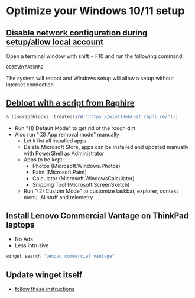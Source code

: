 # Optimize your Windows 10/11 setup

## [Disable network configuration during setup/allow local account](https://learn.microsoft.com/en-us/answers/questions/1179311/windows-11-setup-without-internet)
Open a terminal window with shift + F10 and run the following command:

```PowerShell
OOBE\BYPASSNRO
```

The system will reboot and Windows setup will allow a setup without internet connection

## [Debloat with a script from Raphire](https://github.com/Raphire/Win11Debloat)

```PowerShell
& ([scriptblock]::Create((irm "https://win11debloat.raphi.re/")))
```

- Run "(1) Default Mode" to get rid of the rough dirt
- Also run "(3) App removal mode" manually
  - Let it list all installed apps
  - Delete Microsoft Store, apps can be installed and updated manually with PowerShell as Administrator
  - Apps to be kept:
    - Photos (Microsoft.Windows.Photos)
    - Paint (Microsoft.Paint)
    - Calculator (Microsoft.WindowsCalculator)
    - Snipping Tool (Microsoft.ScreenSketch)
  - Run "(2) Custom Mode" to customize taskbar, explorer, context menu, AI stuff and telemetry

## Install Lenovo **Commercial** Vantage on ThinkPad laptops
- No Ads
- Less intrusive

```Powershell
winget search "lenovo commercial vantage"
```

## Update winget itself
- [follow these instructions](https://wrye.dev/posts/upgrade-winget-itself/)
